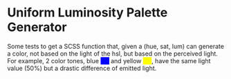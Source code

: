 # Uniform Luminosity Palette Generator

Some tests to get a SCSS function that, given a (hue, sat, lum) can generate a color, not based on the light of the hsl, but based on the perceived light.
For example, 2 color tones, blue <span style="background-color:#00f;">&nbsp;&nbsp;&nbsp;&nbsp;&nbsp;</span> and yellow <span style="background-color:#ff0;">&nbsp;&nbsp;&nbsp;&nbsp;&nbsp;</span>, have the same light value (50%) but a drastic difference of emitted light.
